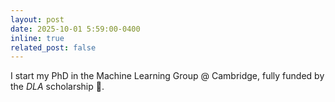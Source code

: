```yaml
---
layout: post
date: 2025-10-01 5:59:00-0400
inline: true
related_post: false
---
```


I start my PhD in the Machine Learning Group @ Cambridge, fully funded by the *DLA* scholarship 🍦.